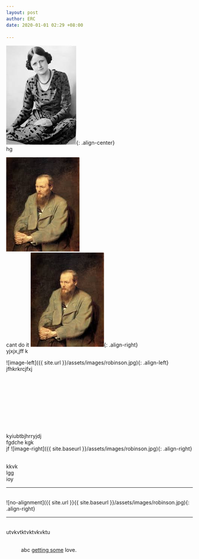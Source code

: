 ```yaml
---
layout: post
author: ERC
date: 2020-01-01 02:29 +08:00

---
```

![image-center](/assets/images/robinson.jpg){: .align-center}
<br>
hg

![image-left](/assets/images/dost.jpg)
<br>
cant do it
![image](/assets/images/dost.jpg){: .align-right}
<br>
yjxjx,jff k

![image-left]({{ site.url }}/assets/images/robinson.jpg){: .align-left} jfhkrkrcjfxj

<br>
<br>
<br>
<br>
<br>
<br>
<br>
<br>




kyiubtbjhrryjdj
<br>fgdche
kgk<br>
jf ![image-right]({{ site.baseurl }}/assets/images/robinson.jpg){: .align-right}


<br>kkvk
<br>lgg
<br>ioy
<hr>
<br>
![no-alignment]({{ site.url }}{{ site.baseurl }}/assets/images/robinson.jpg){: .align-right}

<hr>
<br>utvkvtktvktvkvktu
<br>
<figure class="align-center">
  <a href="#"><img src="{{ site.url }}{{ site.baseurl }}/assets/images/dost.jpg" alt=""></a>
  <figcaption>abc <a href="#">getting some</a> love.</figcaption>
</figure> 
